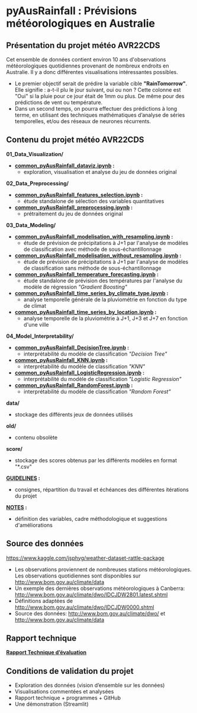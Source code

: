 # pyAusRainfall : Prévisions météorologiques en Australie

## Présentation du projet météo AVR22CDS
Cet ensemble de données contient environ 10 ans d'observations météorologiques quotidiennes provenant de nombreux endroits en Australie. Il y a donc différentes visualisations intéressantes possibles.
- Le premier objectif serait de prédire la variable cible **"RainTomorrow"**. Elle signifie : a-t-il plu le jour suivant, oui ou non ? Cette colonne est "Oui" si la pluie pour ce jour était de 1mm ou plus. De même pour des prédictions de vent ou température.
- Dans un second temps, on pourra effectuer des prédictions à long terme, en utilisant des techniques mathématiques d’analyse de séries temporelles, et/ou des réseaux de neurones récurrents.

## Contenu du projet météo AVR22CDS
**01_Data_Visualization/**
- **[common_pyAusRainfall_dataviz.ipynb](https://github.com/DataScientest-Studio/pyAusRainfall/blob/main/01_Data_Visualization/common_pyAusRainfall_dataviz.ipynb) :** 
    - exploration, visualisation et analyse du jeu de données original

**02_Data_Preprocessing/**
- **[common_pyAusRainfall_features_selection.ipynb](https://github.com/DataScientest-Studio/pyAusRainfall/blob/main/02_Data_Preprocessing/common_pyAusRainfall_features_selection.ipynb) :** 
    - étude standalone de sélection des variables quantitatives
- **[common_pyAusRainfall_preprocessing.ipynb](https://github.com/DataScientest-Studio/pyAusRainfall/blob/main/02_Data_Preprocessing/common_pyAusRainfall_preprocessing.ipynb) :** 
    - prétraitement du jeu de données original

**03_Data_Modeling/**
- **[common_pyAusRainfall_modelisation_with_resampling.ipynb](https://github.com/DataScientest-Studio/pyAusRainfall/blob/main/03_Data_Modeling/common_pyAusRainfall_modelisation_with_resampling.ipynb) :**
    - étude de prévision de précipitations à J+1 par l'analyse de modèles de classification avec méthode de sous-échantillonnage
- **[common_pyAusRainfall_modelisation_without_resampling.ipynb](https://github.com/DataScientest-Studio/pyAusRainfall/blob/main/03_Data_Modeling/common_pyAusRainfall_modelisation_without_resampling.ipynb) :** 
    - étude de prévision de précipitations à J+1 par l'analyse de modèles de classification sans méthode de sous-échantillonnage
- **[common_pyAusRainfall_temperature_forecasting.ipynb](https://github.com/DataScientest-Studio/pyAusRainfall/blob/main/03_Data_Modeling/common_pyAusRainfall_temperature_forecasting.ipynb) :** 
    - étude standalone de prévision des températures par l'analyse du modèle de régression *"Gradient Boosting"*
- **[common_pyAusRainfall_time_series_by_climate_type.ipynb](https://github.com/DataScientest-Studio/pyAusRainfall/blob/main/03_Data_Modeling/common_pyAusRainfall_time_series_by_climate_type.ipynb) :** 
    - analyse temporelle générale de la pluviométrie en fonction du type de climat
- **[common_pyAusRainfall_time_series_by_location.ipynb](https://github.com/DataScientest-Studio/pyAusRainfall/blob/main/03_Data_Modeling/common_pyAusRainfall_time_series_by_location.ipynb) :** 
    - analyse temporelle de la pluviométrie à J+1, J+3 et J+7 en fonction d'une ville

**04_Model_Interpretability/**
- **[common_pyAusRainfall_DecisionTree.ipynb](https://github.com/DataScientest-Studio/pyAusRainfall/blob/main/04_Model_Interpretability/common_pyAusRainfall_DecisionTree.ipynb) :**
    - interprétabilité du modèle de classification *"Decision Tree"*
- **[common_pyAusRainfall_KNN.ipynb](https://github.com/DataScientest-Studio/pyAusRainfall/blob/main/04_Model_Interpretability/common_pyAusRainfall_KNN.ipynb) :**
    - interprétabilité du modèle de classification *"KNN"*
- **[common_pyAusRainfall_LogisticRegression.ipynb](https://github.com/DataScientest-Studio/pyAusRainfall/blob/main/04_Model_Interpretability/common_pyAusRainfall_LogisticRegression.ipynb) :**
    - interprétabilité du modèle de classification *"Logistic Regression"*
- **[common_pyAusRainfall_RandomForest.ipynb](https://github.com/DataScientest-Studio/pyAusRainfall/blob/main/04_Model_Interpretability/common_pyAusRainfall_RandomForest.ipynb) :**
    - interprétabilité du modèle de classification *"Random Forest"*
    
**data/**
- stockage des différents jeux de données utilisés

**old/**
- contenu obsolète

**score/**
- stockage des scores obtenus par les différents modèles en format "*.csv"
    
**[GUIDELINES](https://github.com/DataScientest-Studio/pyAusRainfall/blob/main/GUIDELINES.md) :**
- consignes, répartition du travail et échéances des différentes itérations du projet
    
**[NOTES](https://github.com/DataScientest-Studio/pyAusRainfall/blob/main/NOTES.md) :**
- définition des variables, cadre méthodologique et suggestions d'améliorations  
    
## Source des données
https://www.kaggle.com/jsphyg/weather-dataset-rattle-package

- Les observations proviennent de nombreuses stations météorologiques. Les observations quotidiennes sont disponibles sur http://www.bom.gov.au/climate/data
- Un exemple des dernières observations météorologiques à Canberra: http://www.bom.gov.au/climate/dwo/IDCJDW2801.latest.shtml
- Définitions adaptées de http://www.bom.gov.au/climate/dwo/IDCJDW0000.shtml
- Source des données: http://www.bom.gov.au/climate/dwo/ et http://www.bom.gov.au/climate/data

## Rapport technique
**[Rapport Technique d’évaluation](https://docs.google.com/document/d/1S6TrWBeBhRvBYoifv7e_KQCzcM46asP6mtodZ3nJNcE)**

## Conditions de validation du projet
- Exploration des données (vision d’ensemble sur les données)
- Visualisations commentées et analysées
- Rapport technique + programmes + GitHub
- Une démonstration (Streamlit)
